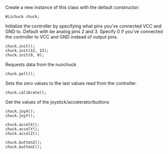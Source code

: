 Create a new instance of this class with the default constructor:
```
Wiichuck chuck;
```

Initialize the controller by specifying what pins you've connected VCC and GND to.  Default with be analog pins 2 and 3.  Specify 0 if you've connected the controller to VCC and GND instead of output pins.
```
chuck.init();
chuck.init(12, 13);
chuck.init(0, 0);
```

Requests data from the nunchuck
```
chuck.poll();
```

Sets the zero values to the last values read from the controller.
```
chuck.calibrate();
```

Get the values of the joystick/accelerator/buttons
```
chuck.joyX();
chuck.joyY();

chuck.accelX();
chuck.accelY();
chuck.accelZ();

chuck.buttonZ();
chuck.buttonC();   
```